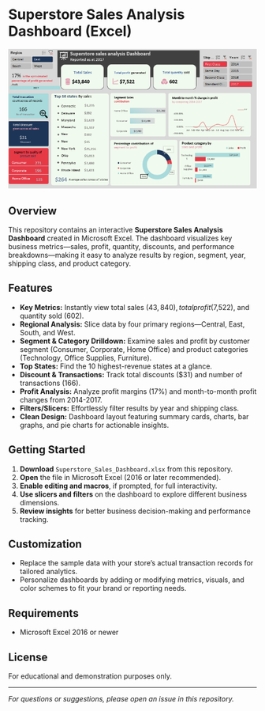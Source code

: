 # Superstore Sales Analysis Dashboard (Excel)

![SuperStore](images/DashboardScreenshot.png)


## Overview

This repository contains an interactive **Superstore Sales Analysis Dashboard** created in Microsoft Excel. The dashboard visualizes key business metrics—sales, profit, quantity, discounts, and performance breakdowns—making it easy to analyze results by region, segment, year, shipping class, and product category.

## Features

- **Key Metrics:** Instantly view total sales ($43,840), total profit ($7,522), and quantity sold (602).
- **Regional Analysis:** Slice data by four primary regions—Central, East, South, and West.
- **Segment & Category Drilldown:** Examine sales and profit by customer segment (Consumer, Corporate, Home Office) and product categories (Technology, Office Supplies, Furniture).
- **Top States:** Find the 10 highest-revenue states at a glance.
- **Discount & Transactions:** Track total discounts ($31) and number of transactions (166).
- **Profit Analysis:** Analyze profit margins (17%) and month-to-month profit changes from 2014-2017.
- **Filters/Slicers:** Effortlessly filter results by year and shipping class.
- **Clean Design:** Dashboard layout featuring summary cards, charts, bar graphs, and pie charts for actionable insights.

## Getting Started

1. **Download** `Superstore_Sales_Dashboard.xlsx` from this repository.
2. **Open** the file in Microsoft Excel (2016 or later recommended).
3. **Enable editing and macros**, if prompted, for full interactivity.
4. **Use slicers and filters** on the dashboard to explore different business dimensions.
5. **Review insights** for better business decision-making and performance tracking.
   
## Customization

- Replace the sample data with your store’s actual transaction records for tailored analytics.
- Personalize dashboards by adding or modifying metrics, visuals, and color schemes to fit your brand or reporting needs.

## Requirements

- Microsoft Excel 2016 or newer

## License

For educational and demonstration purposes only.

---

*For questions or suggestions, please open an issue in this repository.*
